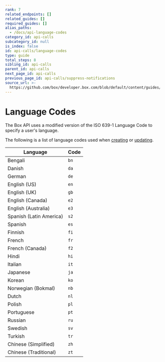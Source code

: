 ```yaml
---
rank: 7
related_endpoints: []
related_guides: []
required_guides: []
alias_paths:
  - /docs/api-language-codes
category_id: api-calls
subcategory_id: null
is_index: false
id: api-calls/language-codes
type: guide
total_steps: 8
sibling_id: api-calls
parent_id: api-calls
next_page_id: api-calls
previous_page_id: api-calls/suppress-notifications
source_url: >-
  https://github.com/box/developer.box.com/blob/default/content/guides/api-calls/language-codes.md
---
```

# Language Codes

The Box API uses a modified version of the ISO 639-1 Language Code to specify a
user's language.

The following is a list of language codes used when [creating][create_user] or [updating][update_user].

| Language                | Code |
|-------------------------|------|
| Bengali                 | `bn` |
| Danish                  | `da` |
| German                  | `de` |
| English (US)            | `en` |
| English (UK)            | `gb` |
| English (Canada)        | `e2` |
| English (Australia)     | `e3` |
| Spanish (Latin America) | `s2` |
| Spanish                 | `es` |
| Finnish                 | `fi` |
| French                  | `fr` |
| French (Canada)         | `f2` |
| Hindi                   | `hi` |
| Italian                 | `it` |
| Japanese                | `ja` |
| Korean                  | `ko` |
| Norwegian (Bokmal)      | `nb` |
| Dutch                   | `nl` |
| Polish                  | `pl` |
| Portuguese              | `pt` |
| Russian                 | `ru` |
| Swedish                 | `sv` |
| Turkish                 | `tr` |
| Chinese (Simplified)    | `zh` |
| Chinese (Traditional)   | `zt` |

[create_user]: e://post_users#param-language
[update_user]: e://put_users_id#param-language